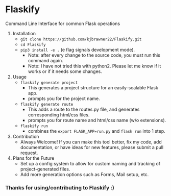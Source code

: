 # Flaskify
Command Line Interface for common Flask operations

1. Installation
	- `git clone https://github.com/kjbrawner22/Flaskify.git`
	- `cd Flaskify`
	- `pip3 install -e .` (e flag signals development mode).
		- Note: after every change to the source code, you must run this command again.
		- Note: I have not tried this with python2. Please let me know if it works or if it needs some changes.
2. Usage
	- `flaskify generate project`
		- This generates a project structure for an easily-scalable Flask app.
		- prompts you for the project name.
	- `flaskify generate route`
		- This adds a route to the routes.py file, and generates corresponding html/css files.
		- prompts you for route name and html/css name (w/o extensions).
	- `flaskify run`
		- combines the `export FLASK_APP=run.py` and `flask run` into 1 step.
3. Contribution
	- Always Welcome! If you can make this tool better, fix my code, add documentation, or have ideas for new features, please submit a pull request.
4. Plans for the Future
	- Set up a config system to allow for custom naming and tracking of project-generated files.
	- Add more generation options such as Forms, Mail setup, etc.

### Thanks for using/contributing to Flaskify :)
